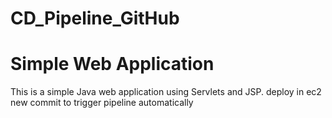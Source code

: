 # CD_Pipeline_GitHub

# Simple Web Application

This is a simple Java web application using Servlets and JSP.
deploy in ec2
new commit to trigger pipeline automatically
